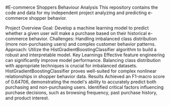 #E-commerce Shoppers Behaviour Analysis
This repository contains the code and data for my independent project analyzing and predicting e-commerce shopper behavior.

Project Overview
Goal: Develop a machine learning model to predict whether a given user will make a purchase based on their historical e-commerce behavior.
Challenges: Handling imbalanced class distribution (more non-purchasing users) and complex customer behavior patterns.
Approach: Utilize the HistGradientBoostingClassifier algorithm to build a robust and interpretable model.
Key Learnings
Effective feature engineering can significantly improve model performance.
Balancing class distribution with appropriate techniques is crucial for imbalanced datasets.
HistGradientBoostingClassifier proves well-suited for complex nonlinear relationships in shopper behavior data.
Results
Achieved an F1-macro score of 0.64706, demonstrating the model's ability to accurately predict both purchasing and non-purchasing users.
Identified critical factors influencing purchase decisions, such as browsing frequency, past purchase history, and product interest.
